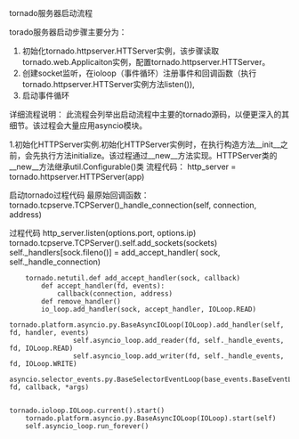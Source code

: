 tornado服务器启动流程


torado服务器启动步骤主要分为：
1. 初始化tornado.httpserver.HTTServer实例，该步骤读取tornado.web.Applicaiton实例，配置tornado.httpserver.HTTServer。
2. 创建socket监听，在ioloop（事件循环）注册事件和回调函数（执行tornado.httpserver.HTTServer实例方法listen()),
3. 启动事件循环


详细流程说明：
此流程会列举出启动流程中主要的tornado源码，以便更深入的其细节。该过程会大量应用asyncio模块。

1.初始化HTTPServer实例.初始化HTTPServer实例时，在执行构造方法__init__之前，会先执行方法initialize。该过程通过__new__方法实现。HTTPServer类的__new__方法继承util.Configurable()类
	流程代码：
	http_server = tornado.httpserver.HTTPServer(app)

启动tornado过程代码
最原始回调函数：tornado.tcpserve.TCPServer()_handle_connection(self, connection, address)


过程代码
	http_server.listen(options.port, options.ip)
	 	tornado.tcpserve.TCPServer().self.add_sockets(sockets)
	 		self._handlers[sock.fileno()] = add_accept_handler( sock, self._handle_connection)

	 	tornado.netutil.def add_accept_handler(sock, callback)
	 		def accept_handler(fd, events):
	 			callback(connection, address)
	 		def remove_handler()
	 		io_loop.add_handler(sock, accept_handler, IOLoop.READ)
	 			tornado.platform.asyncio.py.BaseAsyncIOLoop(IOLoop).add_handler(self, fd, handler, events)
	 				self.asyncio_loop.add_reader(fd, self._handle_events, fd, IOLoop.READ)
	 				self.asyncio_loop.add_writer(fd, self._handle_events, fd, IOLoop.WRITE)
	 					asyncio.selector_events.py.BaseSelectorEventLoop(base_events.BaseEventLoop).add_writer(self, fd, callback, *args)


	tornado.ioloop.IOLoop.current().start()
		tornado.platform.asyncio.py.BaseAsyncIOLoop(IOLoop).start(self)
		self.asyncio_loop.run_forever()





